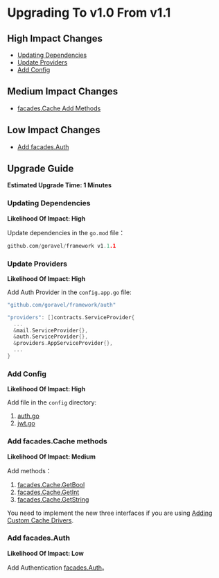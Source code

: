 # Upgrading To v1.0 From v1.1

## High Impact Changes

- [Updating Dependencies](#Updating-Dependencies)
- [Update Providers](#Update-Providers)
- [Add Config](#Add-Config)

## Medium Impact Changes

- [facades.Cache Add Methods](#facades.Cache-Add-Methods)

## Low Impact Changes

- [Add facades.Auth](#Add-facades.Auth)

## Upgrade Guide

**Estimated Upgrade Time: 1 Minutes**

### Updating Dependencies

**Likelihood Of Impact: High**

Update dependencies in the `go.mod` file：

```go
github.com/goravel/framework v1.1.1
```

### Update Providers

**Likelihood Of Impact: High**

Add Auth Provider in the `config.app.go` file:

```go
"github.com/goravel/framework/auth"

"providers": []contracts.ServiceProvider{
  ...
  &mail.ServiceProvider{},
  &auth.ServiceProvider{},
  &providers.AppServiceProvider{},
  ...
}
```

### Add Config

**Likelihood Of Impact: High**

Add file in the `config` directory:

1. [auth.go](https://github.com/goravel/goravel/blob/v1.1.1/config/auth.go)
2. [jwt.go](https://github.com/goravel/goravel/blob/v1.1.1/config/jwt.go)

### Add facades.Cache methods

**Likelihood Of Impact: Medium**

Add methods：

1. [facades.Cache.GetBool](https://github.com/goravel/framework/blob/87c7fa9b95e45fcf4f88a502f1a1adc213527ae1/contracts/cache/store.go#L9)
2. [facades.Cache.GetInt](https://github.com/goravel/framework/blob/87c7fa9b95e45fcf4f88a502f1a1adc213527ae1/contracts/cache/store.go#L10)
3. [facades.Cache.GetString](https://github.com/goravel/framework/blob/87c7fa9b95e45fcf4f88a502f1a1adc213527ae1/contracts/cache/store.go#L11)

You need to implement the new three interfaces if you are using [Adding Custom Cache Drivers](https://github.com/goravel/docs/blob/master/digging-deeper/cache.md#adding-custom-cache-drivers).

### Add facades.Auth

**Likelihood Of Impact: Low**

Add Authentication [facades.Auth](../digging-deeper/auth.md)。
